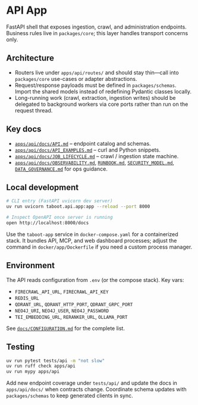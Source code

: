 # API App

FastAPI shell that exposes ingestion, crawl, and administration endpoints.
Business rules live in `packages/core`; this layer handles transport concerns
only.

## Architecture

- Routers live under `apps/api/routes/` and should stay thin—call into
  `packages/core` use-cases or adapter abstractions.
- Request/response payloads must be defined in `packages/schemas`. Import the
  shared models instead of redefining Pydantic classes locally.
- Long-running work (crawl, extraction, ingestion writes) should be delegated to
  background workers via core ports rather than run on the request thread.

## Key docs

- [`apps/api/docs/API.md`](../api/docs/API.md) – endpoint catalog and schemas.
- [`apps/api/docs/API_EXAMPLES.md`](../api/docs/API_EXAMPLES.md) – curl and Python
  snippets.
- [`apps/api/docs/JOB_LIFECYCLE.md`](../api/docs/JOB_LIFECYCLE.md) – crawl /
  ingestion state machine.
- [`apps/api/docs/OBSERVABILITY.md`](../api/docs/OBSERVABILITY.md),
  [`RUNBOOK.md`](../api/docs/RUNBOOK.md),
  [`SECURITY_MODEL.md`](../api/docs/SECURITY_MODEL.md),
  [`DATA_GOVERNANCE.md`](../api/docs/DATA_GOVERNANCE.md) for ops guidance.

## Local development

```bash
# CLI entry (FastAPI uvicorn dev server)
uv run uvicorn taboot.api.app:app --reload --port 8000

# Inspect OpenAPI once server is running
open http://localhost:8000/docs
```

Use the `taboot-app` service in `docker-compose.yaml` for a containerized stack.
It bundles API, MCP, and web dashboard processes; adjust the command in
`docker/app/Dockerfile` if you need a custom process manager.

## Environment

The API reads configuration from `.env` (or the compose stack). Key vars:

- `FIRECRAWL_API_URL`, `FIRECRAWL_API_KEY`
- `REDIS_URL`
- `QDRANT_URL`, `QDRANT_HTTP_PORT`, `QDRANT_GRPC_PORT`
- `NEO4J_URI`, `NEO4J_USER`, `NEO4J_PASSWORD`
- `TEI_EMBEDDING_URL`, `RERANKER_URL`, `OLLAMA_PORT`

See [`docs/CONFIGURATION.md`](../../docs/CONFIGURATION.md) for the complete list.

## Testing

```bash
uv run pytest tests/api -m "not slow"
uv run ruff check apps/api
uv run mypy apps/api
```

Add new endpoint coverage under `tests/api/` and update the docs in
`apps/api/docs/` when contracts change. Coordinate schema updates with
`packages/schemas` to keep generated clients in sync.
